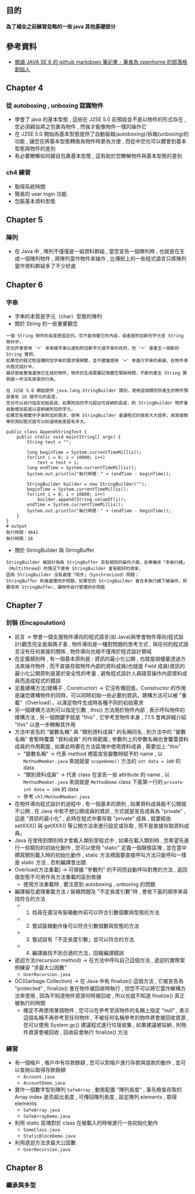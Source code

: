 ## 目的
#### 為了補全之前練習忽略的一些 java 其他基礎部分

## 參考資料
- [閱讀 JAVA SE 6 的 github markdown 筆記書 - 筆者為 openhome 的部落格創始人](https://github.com/JustinSDK/JavaSE6Tutorial)

## Chapter 4
### 從 autoboxing , unboxing 認識物件
- 學會了 java 的基本型態 , 這些在 J2SE 5.0 前預設並不是以物件的形式存在 , 您必須親自將之包裹為物件 , 然後才能像物件一樣的操作它
- 在 J2SE 5.0 開始為基本型態提供了自動裝箱(autoboxing)/拆箱(unboxing)的功能 , 讓您在將基本型態轉換為物件時更為方便 , 而從中您也可以體會到基本型態與物件的差別
- 有必要瞭解如何親自包裹基本型態 , 這有助於您瞭解物件與基本型態的差別
### ch4 練習
- 取得系統時間
- 簡易的 user login 功能
- 包裝基本資料型態

## Chapter 5
### 陣列
- 在 Java 中 , 陣列不僅僅是一組資料群組 , 當您宣告一個陣列時 , 也就是在生成一個陣列物件 , 將陣列當作物件來操作 , 比傳統上的一些程式語言只將陣列當作資料群組多了不少好處

## Chapter 6
### 字串
- 字串的本質是字元（char）型態的陣列
- 關於 String 的一些重要觀念
```
一個 String 物件的長度是固定的，您不能改變它的內容，或者是附加新的字元至 String 物件中，
您也許會使用 '+' 來串接字串以達到附加新字元或字串的目的，但 '+' 會產生一個新的 String 實例，
如果您的程式對這種附加字串的需求很頻繁，並不建議使用 '+' 來進行字串的串接，在物件導向程式設計中，
最好是能重複運用已生成的物件，物件的生成需要記憶體空間與時間，不斷的產生 String 實例是一件沒有效率的行為。

在 J2SE 5.0 開始提供 java.lang.StringBuilder 類別，使用這個類別所產生的物件預設會有 16 個字元的長度，
您也可以自行指定初始長度，如果附加的字元超出可容納的長度，則 StringBuilder 物件會自動增加長度以容納被附加的字元，
如果您有頻繁作字串附加的需求，使用 StringBuilder 會讓程式的效率大大提昇，來寫個簡單的測試程式就可以知道效能差距有多大。

public class AppendStringTest {
    public static void main(String[] args) {
        String text = "";

        long beginTime = System.currentTimeMillis();
        for(int i = 0; i < 10000; i++)
            text = text + i;
        long endTime = System.currentTimeMillis();
        System.out.println("執行時間：" + (endTime - beginTime));

        StringBuilder builder = new StringBuilder("");
        beginTime = System.currentTimeMillis();
        for(int i = 0; i < 10000; i++)
            builder.append(String.valueOf(i));
        endTime = System.currentTimeMillis();
        System.out.println("執行時間：" + (endTime - beginTime));
    }
}
# output
執行時間：4641
執行時間：16
```
- 關於 StringBuilder 與 StringBuffer
```
StringBuilder 被設計為與 StringBuffer 具有相同的操作介面，在單機非「多執行緒」（Multithread）的情況下使用 StringBuilder 會有較好的效率，
因為 StringBuilder 沒有處理「同步」（Synchronized）問題；
StringBuffer 則會處理同步問題，如果您的 StringBuilder 會在多執行緒下被操作，則要改用 StringBuffer，讓物件自行管理同步問題
```
## Chapter 7
### 封裝 (Encapsulation)
- 前言 -> 學會一個支援物件導向的程式語言(如 Java)與學會物件導向(程式設計)觀念完全是兩碼子事 , 物件導向是一種對問題的思考方式 , 與任何的程式語言沒有任何直接的關係 , 物件導向也絕不僅用於程式設計領域
- 在定義類別時 , 有一個基本原則是 : 資訊的最小化公開 , 也就是說儘量透過方法來操作物件 , 而不直接存取物件內部的資料成員(也就是 Field 成員)資訊的最小化公開原則是基於安全性的考量 , 避免程式設計人員隨意操作內部資料成員而造成程式的錯誤
- 定義建構方法(建構子 , Constructor) -> 它沒有傳回值，Constructor 的作用是讓您建構物件的同時，可以同時初始一些必要的資訊，建構方法可以被 "重載"（Overload），以滿足物件生成時各種不同的初始需求
- 另一個建構方法則可以指定引數 , this() 方法用於物件內部 , 表示呼叫物件的建構方法 , 另一個關鍵字就是 "this" , 它參考至物件本身 , 7.1.5 會再詳細介紹 "this" 以進一步瞭解其作用
- 方法中宣告的 "變數名稱" 與 "類別資料成員" 的名稱同名 , 則方法中的 "變數名稱" 會暫時覆蓋 "資料成員" 的作用範圍 ; 參數列上的參數名稱也會覆蓋資料成員的作用範圍 , 如果此時要在方法區塊中使用資料成員 , 需要加上 "this"
    - "變數名稱" -> 代表 method 裡面宣告變數時賦予的 name , 以 `MethodMember.java` 來說就是 `scopeDemo()` 方法的 `int data = 100` 的 data
    - "類別資料成員" -> 代表 class 在宣告一些 attribute 的 name , 以 `MethodMember.java` 來說就是 `MethodDemo` class 下面第一行的 `private int data = 100` 的 data
    - 參考 `ch7/MethodMember.java`
- 在物件導向程式設計的過程中 , 有一個基本的原則 , 如果資料成員能不公開就不公開 , 在 Java 中若不想公開成員的資訊 , 方式就是宣告成員為 "private" , 這是 "資訊的最小化" , 此時在程式中要存取 "private" 成員 , 就要經由 setXXX() 與 getXXX() 等公開方法來進行設定或存取 , 而不是直接存取資料成員。
- Java 在使用到類別時才會載入類別至程式中 , 如果在載入類別時 , 您希望先進行一些類別的初始化動作 , 您可以使用 "static" 定義一個靜態區塊 , 並在當中撰寫類別載入時的初始化動作 , static 方法裡面要直接呼叫方法只能呼叫一樣是 static 方法 , 否則編譯會出錯
- Overload(方法重載) -> 可根據 "參數列" 的不同而自動呼叫對應的方法 , 返回值型態不可用作為方法重載的區別依據
    - 使用方法重載時 , 要注意到 autoboxing , unboxing 的問題
- 編譯器在處理重載方法 / 裝箱問題及 "不定長度引數"時 , 會依下面的順序來尋找符合的方法
    - 1. 找尋在還沒有裝箱動作前可以符合引數個數與型態的方法
    - 2. 嘗試裝箱動作後可以符合引數個數與型態的方法
    - 3. 嘗試設有「不定長度引數」並可以符合的方法
    - 4. 編譯器找不到合適的方法，回報編譯錯誤
- 遞迴方法(recursion method) -> 在方法中呼叫自己這個方法 , 遞迴的實際案例練習 "求最大公因數"
    - `UserRecursion.java`
- GC(Garbage Collection) -> 在 Java 中有 finalize() 這個方法 , 它被宣告為 "protected" , finalize() 會在物件被回收時執行 , 但您不可以將它當作解構方法來使用 , 因為不知道物件資源何時被回收 , 所以也就不知道 finalize() 真正被執行的時間
    - 確定不再使用某個物件 , 您可以在參考至該物件的名稱上指定 "null" , 表示這個名稱不再參考至任何物件 , 不被任何名稱參考的物件將會被回收資源 , 您可以使用 System.gc() 建議程式進行垃圾收集 , 如果建議被採納 , 則物件資源會被回收 , 回收前會執行 finalize() 方法

### 練習
- 有一個帳戶 , 帳戶中有存款餘額 , 您可以對帳戶進行存款與提款的動作 , 並可以查詢以取得存款餘額
    - `Account.java`
    - `AccountDemo.java`
- 實作一個數字型別陣列 `SafeArray` , 動態配置 "陣列長度" , 事先檢查存取的 Array index 是否超出長度 , 可傳回陣列長度 , 設定陣列 elements , 取得 elements
    - `SafeArray.java`
    - `SafeArrayDemo.java`
- 利用 static 區塊對於 class 在被載入的時候進行一些初始化動作
    - `SomeClass.java`
    - `StaticBlockDemo.java`
- 利用遞迴方法求最大公因數
  - `UserRecursion.java`

## Chapter 8
### 繼承與多型